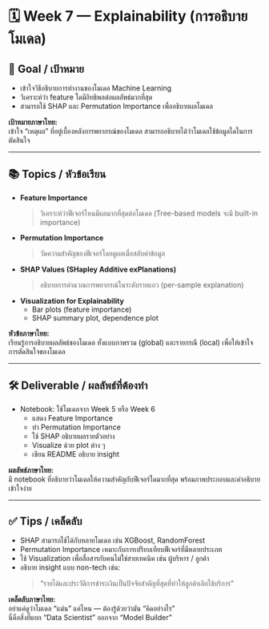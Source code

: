 # 🗓️ Week 7 — Explainability (การอธิบายโมเดล)

## 🎯 Goal / เป้าหมาย
- เข้าใจวิธีอธิบายการทำงานของโมเดล Machine Learning  
- วิเคราะห์ว่า feature ใดมีอิทธิพลต่อผลลัพธ์มากที่สุด  
- สามารถใช้ SHAP และ Permutation Importance เพื่ออธิบายผลโมเดล  

**เป้าหมายภาษาไทย:**  
เข้าใจ “เหตุผล” ที่อยู่เบื้องหลังการพยากรณ์ของโมเดล สามารถอธิบายได้ว่าโมเดลใช้ข้อมูลใดในการตัดสินใจ

---

## 📚 Topics / หัวข้อเรียน
- **Feature Importance**  
  > วิเคราะห์ว่าฟีเจอร์ไหนมีผลมากที่สุดต่อโมเดล (Tree-based models จะมี built-in importance)  
- **Permutation Importance**  
  > วัดความสำคัญของฟีเจอร์โดยดูผลเมื่อสลับค่าข้อมูล  
- **SHAP Values (SHapley Additive exPlanations)**  
  > อธิบายการคำนวณการพยากรณ์ในระดับรายแถว (per-sample explanation)  
- **Visualization for Explainability**  
  - Bar plots (feature importance)  
  - SHAP summary plot, dependence plot  

**หัวข้อภาษาไทย:**  
เรียนรู้การอธิบายผลลัพธ์ของโมเดล ทั้งแบบภาพรวม (global) และรายกรณี (local) เพื่อให้เข้าใจการตัดสินใจของโมเดล

---

## 🛠️ Deliverable / ผลลัพธ์ที่ต้องทำ
- Notebook: ใช้โมเดลจาก Week 5 หรือ Week 6  
  - แสดง Feature Importance  
  - ทำ Permutation Importance  
  - ใช้ SHAP อธิบายผลรายตัวอย่าง  
  - Visualize ด้วย plot ต่าง ๆ  
  - เขียน README อธิบาย insight  

**ผลลัพธ์ภาษาไทย:**  
มี notebook ที่อธิบายว่าโมเดลให้ความสำคัญกับฟีเจอร์ใดมากที่สุด พร้อมภาพประกอบและคำอธิบายเข้าใจง่าย

---

## ✅ Tips / เคล็ดลับ
- SHAP สามารถใช้ได้กับหลายโมเดล เช่น XGBoost, RandomForest  
- Permutation Importance เหมาะกับการเปรียบเทียบฟีเจอร์ที่มีหลายประเภท  
- ใช้ Visualization เพื่อสื่อสารกับคนไม่ใช่สายเทคนิค เช่น ผู้บริหาร / ลูกค้า  
- อธิบาย insight แบบ non-tech เช่น:  
  > “รายได้และประวัติการชำระเงินเป็นปัจจัยสำคัญที่สุดที่ทำให้ลูกค้าเลิกใช้บริการ”  

**เคล็ดลับภาษาไทย:**  
อย่าแค่ดูว่าโมเดล “แม่น” แค่ไหน — ต้องรู้ด้วยว่ามัน “คิดอย่างไร”  
นี่คือสิ่งที่แยก “Data Scientist” ออกจาก “Model Builder”

